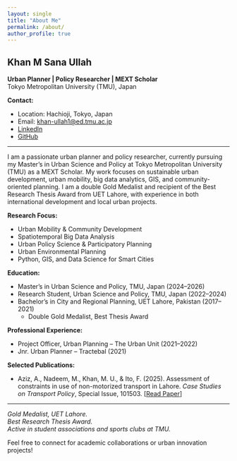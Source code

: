 ```yaml
---
layout: single
title: "About Me"
permalink: /about/
author_profile: true
---
```


## Khan M Sana Ullah

**Urban Planner | Policy Researcher | MEXT Scholar**  
Tokyo Metropolitan University (TMU), Japan

**Contact:**  
- Location: Hachioji, Tokyo, Japan  
- Email: khan-ullah1@ed.tmu.ac.jp  
- [LinkedIn](https://www.linkedin.com/in/m-sana-ullah-khan-b34385187/)  
- [GitHub](https://github.com/Sana-Ullah-Khan-635)  

---

I am a passionate urban planner and policy researcher, currently pursuing my Master’s in Urban Science and Policy at Tokyo Metropolitan University (TMU) as a MEXT Scholar. My work focuses on sustainable urban development, urban mobility, big data analytics, GIS, and community-oriented planning. I am a double Gold Medalist and recipient of the Best Research Thesis Award from UET Lahore, with experience in both international development and local urban projects.

**Research Focus:**  
- Urban Mobility & Community Development  
- Spatiotemporal Big Data Analysis  
- Urban Policy Science & Participatory Planning  
- Urban Environmental Planning  
- Python, GIS, and Data Science for Smart Cities

**Education:**  
- Master’s in Urban Science and Policy, TMU, Japan (2024–2026)  
- Research Student, Urban Science and Policy, TMU, Japan (2022–2024)  
- Bachelor’s in City and Regional Planning, UET Lahore, Pakistan (2017–2021)  
  - Double Gold Medalist, Best Thesis Award

**Professional Experience:**  
- Project Officer, Urban Planning – The Urban Unit (2021–2022)  
- Jnr. Urban Planner – Tractebal (2021)

**Selected Publications:**  
- Aziz, A., Nadeem, M., Khan, M. U., & Ito, F. (2025). Assessment of constraints in use of non-motorized transport in Lahore. *Case Studies on Transport Policy*, Special Issue, 101503. [[Read Paper](https://www.sciencedirect.com/science/article/pii/S2213624X25001403?via%3Dihub)]

---

*Gold Medalist, UET Lahore.  
Best Research Thesis Award.  
Active in student associations and sports clubs at TMU.*

Feel free to connect for academic collaborations or urban innovation projects!
